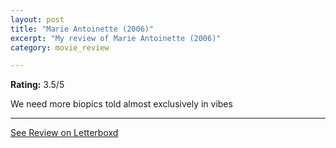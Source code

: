 ```yaml
---
layout: post
title: "Marie Antoinette (2006)"
excerpt: "My review of Marie Antoinette (2006)"
category: movie_review

---
```


**Rating:** 3.5/5

We need more biopics told almost exclusively in vibes

<hr>

[See Review on Letterboxd](https://boxd.it/3rhspp)
